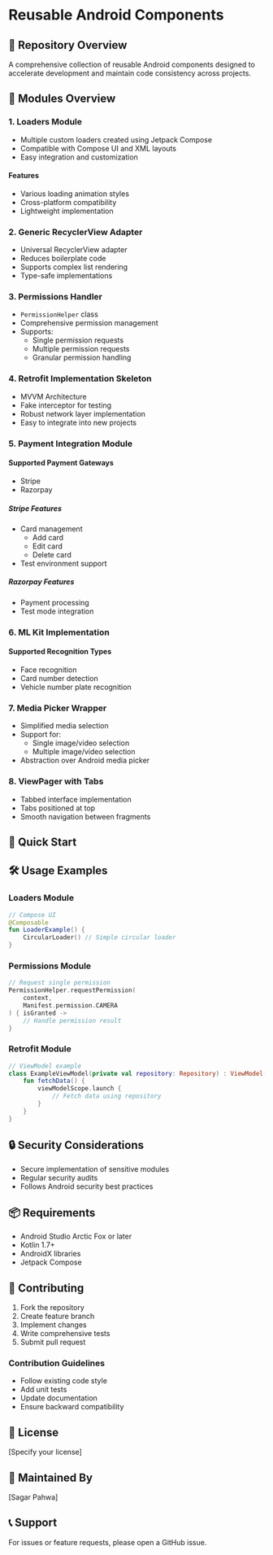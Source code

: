 # Reusable Android Components

## 📱 Repository Overview

A comprehensive collection of reusable Android components designed to accelerate development and maintain code consistency across projects.

## 🧩 Modules Overview

### 1. Loaders Module
- Multiple custom loaders created using Jetpack Compose
- Compatible with Compose UI and XML layouts
- Easy integration and customization

#### Features
- Various loading animation styles
- Cross-platform compatibility
- Lightweight implementation

### 2. Generic RecyclerView Adapter
- Universal RecyclerView adapter
- Reduces boilerplate code
- Supports complex list rendering
- Type-safe implementations

### 3. Permissions Handler
- `PermissionHelper` class
- Comprehensive permission management
- Supports:
  - Single permission requests
  - Multiple permission requests
  - Granular permission handling

### 4. Retrofit Implementation Skeleton
- MVVM Architecture
- Fake interceptor for testing
- Robust network layer implementation
- Easy to integrate into new projects

### 5. Payment Integration Module
#### Supported Payment Gateways
- Stripe
- Razorpay

##### Stripe Features
- Card management
  - Add card
  - Edit card
  - Delete card
- Test environment support

##### Razorpay Features
- Payment processing
- Test mode integration

### 6. ML Kit Implementation
#### Supported Recognition Types
- Face recognition
- Card number detection
- Vehicle number plate recognition

### 7. Media Picker Wrapper
- Simplified media selection
- Support for:
  - Single image/video selection
  - Multiple image/video selection
- Abstraction over Android media picker

### 8. ViewPager with Tabs
- Tabbed interface implementation
- Tabs positioned at top
- Smooth navigation between fragments

## 🚀 Quick Start

## 🛠 Usage Examples

### Loaders Module
```kotlin
// Compose UI
@Composable
fun LoaderExample() {
    CircularLoader() // Simple circular loader
}
```

### Permissions Module
```kotlin
// Request single permission
PermissionHelper.requestPermission(
    context, 
    Manifest.permission.CAMERA
) { isGranted ->
    // Handle permission result
}
```

### Retrofit Module
```kotlin
// ViewModel example
class ExampleViewModel(private val repository: Repository) : ViewModel() {
    fun fetchData() {
        viewModelScope.launch {
            // Fetch data using repository
        }
    }
}
```

## 🔒 Security Considerations

- Secure implementation of sensitive modules
- Regular security audits
- Follows Android security best practices

## 📦 Requirements

- Android Studio Arctic Fox or later
- Kotlin 1.7+
- AndroidX libraries
- Jetpack Compose

## 🤝 Contributing

1. Fork the repository
2. Create feature branch
3. Implement changes
4. Write comprehensive tests
5. Submit pull request

### Contribution Guidelines
- Follow existing code style
- Add unit tests
- Update documentation
- Ensure backward compatibility

## 📄 License
[Specify your license]

## 👥 Maintained By
[Sagar Pahwa]

## 📞 Support
For issues or feature requests, please open a GitHub issue.
